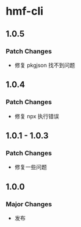 # hmf-cli

## 1.0.5

### Patch Changes

- 修复 pkgjson 找不到问题

## 1.0.4

### Patch Changes

- 修复 npx 执行错误

## 1.0.1 - 1.0.3

### Patch Changes

- 修复一些问题

## 1.0.0

### Major Changes

- 发布
